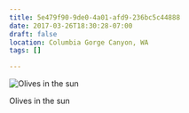 ```yaml
---
title: 5e479f90-9de0-4a01-afd9-236bc5c44888
date: 2017-03-26T18:30:28-07:00
draft: false
location: Columbia Gorge Canyon, WA
tags: []

---
```




![Olives in the sun](https://d17enza3bfujl8.cloudfront.net/DSCF6689.jpg)

Olives in the sun<br>



